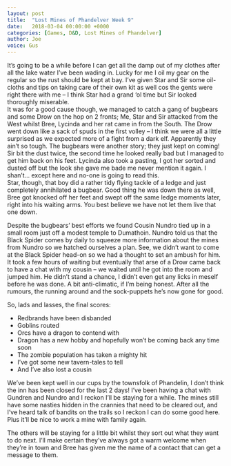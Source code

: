 ```yaml
---
layout: post
title:  "Lost Mines of Phandelver Week 9"
date:   2018-03-04 00:00:00 +0000
categories: [Games, D&D, Lost Mines of Phandelver]
author: Joe
voice: Gus
---
```

It’s going to be a while before I can get all the damp out of my clothes after all the lake water I’ve been wading in. <!-- more -->
Lucky for me I oil my gear on the regular so the rust should be kept at bay.
I’ve given Star and Sir some oil-cloths and tips on taking care of their own kit as well cos the gents were right there with me –
I think Star had a grand ‘ol time but Sir looked thoroughly miserable.<br>
It was for a good cause though, we managed to catch a gang of bugbears and some Drow on the hop on 2 fronts;
Me, Star and Sir attacked from the West whilst Bree, Lycinda and her rat came in from the South.
The Drow went down like a sack of spuds in the first volley – I think we were all a little surprised as we expected more of a fight from a dark elf.
Apparently they ain’t so tough. The bugbears were another story; they just kept on coming!
Sir bit the dust twice, the second time he looked really bad but I managed to get him back on his feet.
Lycinda also took a pasting, I got her sorted and dusted off but the look she gave me bade me never mention it again.
I shan’t… except here and no-one is going to read this.<br>
Star, though, that boy did a rather tidy flying tackle of a ledge and just completely annihilated a bugbear.
Good thing he was down there as well, Bree got knocked off her feet and swept off the same ledge moments later, right into his waiting arms.
You best believe we have not let them live that one down.

Despite the bugbears’ best efforts we found Cousin Nundro tied up in a small room just off a modest temple to Dumathoin.
Nundro told us that the Black Spider comes by daily to squeeze more information about the mines from Nundro so we hatched ourselves a plan.
See, we didn’t want to come at the Black Spider head-on so we had a thought to set an ambush for him.
It took a few hours of waiting but eventually that arse of a Drow came back to have a chat with my cousin – we waited until he got into the room and jumped him.
He didn’t stand a chance, I didn’t even get any licks in meself before he was done. A bit anti-climatic, if I’m being honest.
After all the rumours, the running around and the sock-puppets he’s now gone for good.

So, lads and lasses, the final scores:

* Redbrands have been disbanded
* Goblins routed
* Orcs have a dragon to contend with
* Dragon has a new hobby and hopefully won’t be coming back any time soon
* The zombie population has taken a mighty hit
* I’ve got some new tavern-tales to tell
* And I’ve also lost a cousin

We’ve been kept well in our cups by the townsfolk of Phandelin, I don’t think the inn has been closed for the last 2 days!
I’ve been having a chat with Gundren and Nundro and I reckon I’ll be staying for a while.
The mines still have some nasties hidden in the crannies that need to be cleared out, and I’ve heard talk of bandits on the trails so I reckon I can do some good here.
Plus it’ll be nice to work a mine with family again.

The others will be staying for a little bit whilst they sort out what they want to do next.
I’ll make certain they’ve always got a warm welcome when they’re in town and Bree has given me the name of a contact that can get a message to them.